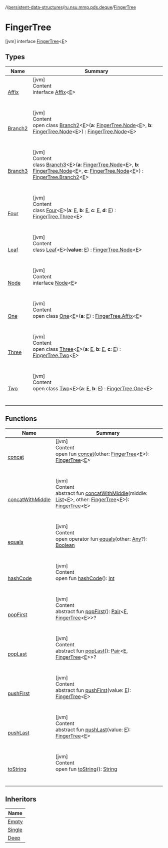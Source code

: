 //[persistent-data-structures](../../index.md)/[ru.nsu.mmp.pds.deque](../index.md)/[FingerTree](index.md)



# FingerTree  
 [jvm] interface [FingerTree](index.md)<[E](index.md)>   


## Types  
  
|  Name|  Summary| 
|---|---|
| <a name="ru.nsu.mmp.pds.deque/FingerTree.Affix///PointingToDeclaration/"></a>[Affix](-affix/index.md)| <a name="ru.nsu.mmp.pds.deque/FingerTree.Affix///PointingToDeclaration/"></a>[jvm]  <br>Content  <br>interface [Affix](-affix/index.md)<[E](-affix/index.md)>  <br><br><br>
| <a name="ru.nsu.mmp.pds.deque/FingerTree.Branch2///PointingToDeclaration/"></a>[Branch2](-branch2/index.md)| <a name="ru.nsu.mmp.pds.deque/FingerTree.Branch2///PointingToDeclaration/"></a>[jvm]  <br>Content  <br>open class [Branch2](-branch2/index.md)<[E](-branch2/index.md)>(**a**: [FingerTree.Node](-node/index.md)<[E](-branch2/index.md)>, **b**: [FingerTree.Node](-node/index.md)<[E](-branch2/index.md)>) : [FingerTree.Node](-node/index.md)<[E](-branch2/index.md)>   <br><br><br>
| <a name="ru.nsu.mmp.pds.deque/FingerTree.Branch3///PointingToDeclaration/"></a>[Branch3](-branch3/index.md)| <a name="ru.nsu.mmp.pds.deque/FingerTree.Branch3///PointingToDeclaration/"></a>[jvm]  <br>Content  <br>class [Branch3](-branch3/index.md)<[E](-branch3/index.md)>(**a**: [FingerTree.Node](-node/index.md)<[E](-branch3/index.md)>, **b**: [FingerTree.Node](-node/index.md)<[E](-branch3/index.md)>, **c**: [FingerTree.Node](-node/index.md)<[E](-branch3/index.md)>) : [FingerTree.Branch2](-branch2/index.md)<[E](-branch3/index.md)>   <br><br><br>
| <a name="ru.nsu.mmp.pds.deque/FingerTree.Four///PointingToDeclaration/"></a>[Four](-four/index.md)| <a name="ru.nsu.mmp.pds.deque/FingerTree.Four///PointingToDeclaration/"></a>[jvm]  <br>Content  <br>class [Four](-four/index.md)<[E](-four/index.md)>(**a**: [E](-four/index.md), **b**: [E](-four/index.md), **c**: [E](-four/index.md), **d**: [E](-four/index.md)) : [FingerTree.Three](-three/index.md)<[E](-four/index.md)>   <br><br><br>
| <a name="ru.nsu.mmp.pds.deque/FingerTree.Leaf///PointingToDeclaration/"></a>[Leaf](-leaf/index.md)| <a name="ru.nsu.mmp.pds.deque/FingerTree.Leaf///PointingToDeclaration/"></a>[jvm]  <br>Content  <br>class [Leaf](-leaf/index.md)<[E](-leaf/index.md)>(**value**: [E](-leaf/index.md)) : [FingerTree.Node](-node/index.md)<[E](-leaf/index.md)>   <br><br><br>
| <a name="ru.nsu.mmp.pds.deque/FingerTree.Node///PointingToDeclaration/"></a>[Node](-node/index.md)| <a name="ru.nsu.mmp.pds.deque/FingerTree.Node///PointingToDeclaration/"></a>[jvm]  <br>Content  <br>interface [Node](-node/index.md)<[E](-node/index.md)>  <br><br><br>
| <a name="ru.nsu.mmp.pds.deque/FingerTree.One///PointingToDeclaration/"></a>[One](-one/index.md)| <a name="ru.nsu.mmp.pds.deque/FingerTree.One///PointingToDeclaration/"></a>[jvm]  <br>Content  <br>open class [One](-one/index.md)<[E](-one/index.md)>(**a**: [E](-one/index.md)) : [FingerTree.Affix](-affix/index.md)<[E](-one/index.md)>   <br><br><br>
| <a name="ru.nsu.mmp.pds.deque/FingerTree.Three///PointingToDeclaration/"></a>[Three](-three/index.md)| <a name="ru.nsu.mmp.pds.deque/FingerTree.Three///PointingToDeclaration/"></a>[jvm]  <br>Content  <br>open class [Three](-three/index.md)<[E](-three/index.md)>(**a**: [E](-three/index.md), **b**: [E](-three/index.md), **c**: [E](-three/index.md)) : [FingerTree.Two](-two/index.md)<[E](-three/index.md)>   <br><br><br>
| <a name="ru.nsu.mmp.pds.deque/FingerTree.Two///PointingToDeclaration/"></a>[Two](-two/index.md)| <a name="ru.nsu.mmp.pds.deque/FingerTree.Two///PointingToDeclaration/"></a>[jvm]  <br>Content  <br>open class [Two](-two/index.md)<[E](-two/index.md)>(**a**: [E](-two/index.md), **b**: [E](-two/index.md)) : [FingerTree.One](-one/index.md)<[E](-two/index.md)>   <br><br><br>


## Functions  
  
|  Name|  Summary| 
|---|---|
| <a name="ru.nsu.mmp.pds.deque/FingerTree/concat/#ru.nsu.mmp.pds.deque.FingerTree[TypeParam(bounds=[kotlin.Any?])]/PointingToDeclaration/"></a>[concat](concat.md)| <a name="ru.nsu.mmp.pds.deque/FingerTree/concat/#ru.nsu.mmp.pds.deque.FingerTree[TypeParam(bounds=[kotlin.Any?])]/PointingToDeclaration/"></a>[jvm]  <br>Content  <br>open fun [concat](concat.md)(other: [FingerTree](index.md)<[E](index.md)>): [FingerTree](index.md)<[E](index.md)>  <br><br><br>
| <a name="ru.nsu.mmp.pds.deque/FingerTree/concatWithMiddle/#kotlin.collections.List[TypeParam(bounds=[kotlin.Any?])]#ru.nsu.mmp.pds.deque.FingerTree[TypeParam(bounds=[kotlin.Any?])]/PointingToDeclaration/"></a>[concatWithMiddle](concat-with-middle.md)| <a name="ru.nsu.mmp.pds.deque/FingerTree/concatWithMiddle/#kotlin.collections.List[TypeParam(bounds=[kotlin.Any?])]#ru.nsu.mmp.pds.deque.FingerTree[TypeParam(bounds=[kotlin.Any?])]/PointingToDeclaration/"></a>[jvm]  <br>Content  <br>abstract fun [concatWithMiddle](concat-with-middle.md)(middle: [List](https://kotlinlang.org/api/latest/jvm/stdlib/kotlin.collections/-list/index.html)<[E](index.md)>, other: [FingerTree](index.md)<[E](index.md)>): [FingerTree](index.md)<[E](index.md)>  <br><br><br>
| <a name="kotlin/Any/equals/#kotlin.Any?/PointingToDeclaration/"></a>[equals](../../ru.nsu.mmp.pds.map/-persistent-tree-map/-entry/index.md#%5Bkotlin%2FAny%2Fequals%2F%23kotlin.Any%3F%2FPointingToDeclaration%2F%5D%2FFunctions%2F-909442693)| <a name="kotlin/Any/equals/#kotlin.Any?/PointingToDeclaration/"></a>[jvm]  <br>Content  <br>open operator fun [equals](../../ru.nsu.mmp.pds.map/-persistent-tree-map/-entry/index.md#%5Bkotlin%2FAny%2Fequals%2F%23kotlin.Any%3F%2FPointingToDeclaration%2F%5D%2FFunctions%2F-909442693)(other: [Any](https://kotlinlang.org/api/latest/jvm/stdlib/kotlin/-any/index.html)?): [Boolean](https://kotlinlang.org/api/latest/jvm/stdlib/kotlin/-boolean/index.html)  <br><br><br>
| <a name="kotlin/Any/hashCode/#/PointingToDeclaration/"></a>[hashCode](../../ru.nsu.mmp.pds.map/-persistent-tree-map/-entry/index.md#%5Bkotlin%2FAny%2FhashCode%2F%23%2FPointingToDeclaration%2F%5D%2FFunctions%2F-909442693)| <a name="kotlin/Any/hashCode/#/PointingToDeclaration/"></a>[jvm]  <br>Content  <br>open fun [hashCode](../../ru.nsu.mmp.pds.map/-persistent-tree-map/-entry/index.md#%5Bkotlin%2FAny%2FhashCode%2F%23%2FPointingToDeclaration%2F%5D%2FFunctions%2F-909442693)(): [Int](https://kotlinlang.org/api/latest/jvm/stdlib/kotlin/-int/index.html)  <br><br><br>
| <a name="ru.nsu.mmp.pds.deque/FingerTree/popFirst/#/PointingToDeclaration/"></a>[popFirst](pop-first.md)| <a name="ru.nsu.mmp.pds.deque/FingerTree/popFirst/#/PointingToDeclaration/"></a>[jvm]  <br>Content  <br>abstract fun [popFirst](pop-first.md)(): [Pair](https://kotlinlang.org/api/latest/jvm/stdlib/kotlin/-pair/index.html)<[E](index.md), [FingerTree](index.md)<[E](index.md)>>?  <br><br><br>
| <a name="ru.nsu.mmp.pds.deque/FingerTree/popLast/#/PointingToDeclaration/"></a>[popLast](pop-last.md)| <a name="ru.nsu.mmp.pds.deque/FingerTree/popLast/#/PointingToDeclaration/"></a>[jvm]  <br>Content  <br>abstract fun [popLast](pop-last.md)(): [Pair](https://kotlinlang.org/api/latest/jvm/stdlib/kotlin/-pair/index.html)<[E](index.md), [FingerTree](index.md)<[E](index.md)>>?  <br><br><br>
| <a name="ru.nsu.mmp.pds.deque/FingerTree/pushFirst/#TypeParam(bounds=[kotlin.Any?])/PointingToDeclaration/"></a>[pushFirst](push-first.md)| <a name="ru.nsu.mmp.pds.deque/FingerTree/pushFirst/#TypeParam(bounds=[kotlin.Any?])/PointingToDeclaration/"></a>[jvm]  <br>Content  <br>abstract fun [pushFirst](push-first.md)(value: [E](index.md)): [FingerTree](index.md)<[E](index.md)>  <br><br><br>
| <a name="ru.nsu.mmp.pds.deque/FingerTree/pushLast/#TypeParam(bounds=[kotlin.Any?])/PointingToDeclaration/"></a>[pushLast](push-last.md)| <a name="ru.nsu.mmp.pds.deque/FingerTree/pushLast/#TypeParam(bounds=[kotlin.Any?])/PointingToDeclaration/"></a>[jvm]  <br>Content  <br>abstract fun [pushLast](push-last.md)(value: [E](index.md)): [FingerTree](index.md)<[E](index.md)>  <br><br><br>
| <a name="kotlin/Any/toString/#/PointingToDeclaration/"></a>[toString](../../ru.nsu.mmp.pds.map/-persistent-tree-map/-entry/index.md#%5Bkotlin%2FAny%2FtoString%2F%23%2FPointingToDeclaration%2F%5D%2FFunctions%2F-909442693)| <a name="kotlin/Any/toString/#/PointingToDeclaration/"></a>[jvm]  <br>Content  <br>open fun [toString](../../ru.nsu.mmp.pds.map/-persistent-tree-map/-entry/index.md#%5Bkotlin%2FAny%2FtoString%2F%23%2FPointingToDeclaration%2F%5D%2FFunctions%2F-909442693)(): [String](https://kotlinlang.org/api/latest/jvm/stdlib/kotlin/-string/index.html)  <br><br><br>


## Inheritors  
  
|  Name| 
|---|
| <a name="ru.nsu.mmp.pds.deque/Empty///PointingToDeclaration/"></a>[Empty](../-empty/index.md)
| <a name="ru.nsu.mmp.pds.deque/Single///PointingToDeclaration/"></a>[Single](../-single/index.md)
| <a name="ru.nsu.mmp.pds.deque/Deep///PointingToDeclaration/"></a>[Deep](../-deep/index.md)

